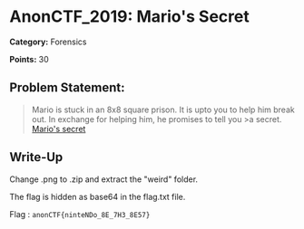 # AnonCTF_2019: Mario's Secret

**Category:** Forensics

**Points:** 30

## Problem Statement:

>Mario is stuck in an 8x8 square prison. It is upto you to help him break out. In exchange for helping him, he promises to tell you >a secret.
>[Mario's secret](https://drive.google.com/drive/folders/1oIiWaukmxvl4AZWQlFv_UUzWN8oS5LeP?usp=sharing)

## Write-Up

Change .png to .zip and extract the "weird" folder. 

The flag is hidden as base64 in the flag.txt file.

Flag : `anonCTF{ninteNDo_8E_7H3_8E57}`
